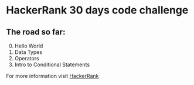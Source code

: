 # HackerRank 30 days code challenge


## The road so far:

0. Hello World
0. Data Types
0. Operators
0. Intro to Conditional Statements

For more information visit [HackerRank](https://www.hackerrank.com/domains/tutorials/30-days-of-code)
